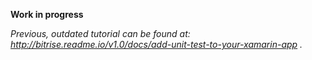 __Work in progress__

_Previous, outdated tutorial can be found at: http://bitrise.readme.io/v1.0/docs/add-unit-test-to-your-xamarin-app ._

